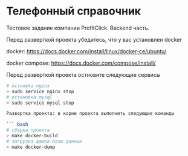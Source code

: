 # Телефонный справочник

Тестовое задание компании ProfitClick. Backend часть.

Перед разверткой проекта убедитесь, что у вас установлен docker

docker: https://docs.docker.com/install/linux/docker-ce/ubuntu/

docker compose: https://docs.docker.com/compose/install/

Перед разверткой проекта остновите следующие сервисы

``` bash
# остновка nginx
> sudo service nginx stop
# остановка mysql
> sudo service mysql stop

Развертка проекта: в корне проекта выполнить следующие команды

``` bash
# сборка проекта
> make docker-build
# загрузка дампа базы данных
> make docker-dump
```
